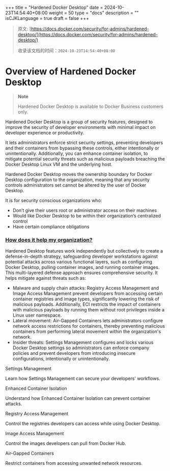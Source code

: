 +++
title = "Hardened Docker Desktop"
date = 2024-10-23T14:54:40+08:00
weight = 50
type = "docs"
description = ""
isCJKLanguage = true
draft = false
+++

> 原文: [https://docs.docker.com/security/for-admins/hardened-desktop/](https://docs.docker.com/security/for-admins/hardened-desktop/)
>
> 收录该文档的时间：`2024-10-23T14:54:40+08:00`

# Overview of Hardened Docker Desktop

> **Note**
>
> 
>
> Hardened Docker Desktop is available to Docker Business customers only.

Hardened Docker Desktop is a group of security features, designed to improve the security of developer environments with minimal impact on developer experience or productivity.

It lets administrators enforce strict security settings, preventing developers and their containers from bypassing these controls, either intentionally or unintentionally. Additionally, you can enhance container isolation, to mitigate potential security threats such as malicious payloads breaching the Docker Desktop Linux VM and the underlying host.

Hardened Docker Desktop moves the ownership boundary for Docker Desktop configuration to the organization, meaning that any security controls administrators set cannot be altered by the user of Docker Desktop.

It is for security conscious organizations who:

- Don’t give their users root or administrator access on their machines
- Would like Docker Desktop to be within their organization’s centralized control
- Have certain compliance obligations

### [How does it help my organization?](https://docs.docker.com/security/for-admins/hardened-desktop/#how-does-it-help-my-organization)

Hardened Desktop features work independently but collectively to create a defense-in-depth strategy, safeguarding developer workstations against potential attacks across various functional layers, such as configuring Docker Desktop, pulling container images, and running container images. This multi-layered defense approach ensures comprehensive security. It helps mitigate against threats such as:

- Malware and supply chain attacks: Registry Access Management and Image Access Management prevent developers from accessing certain container registries and image types, significantly lowering the risk of malicious payloads. Additionally, ECI restricts the impact of containers with malicious payloads by running them without root privileges inside a Linux user namespace.
- Lateral movement: Air-Gapped Containers lets administrators configure network access restrictions for containers, thereby preventing malicious containers from performing lateral movement within the organization's network.
- Insider threats: Settings Management configures and locks various Docker Desktop settings so administrators can enforce company policies and prevent developers from introducing insecure configurations, intentionally or unintentionally.



Settings Management

Learn how Settings Management can secure your developers' workflows.



Enhanced Container Isolation

Understand how Enhanced Container Isolation can prevent container attacks.



Registry Access Management

Control the registries developers can access while using Docker Desktop.



Image Access Management

Control the images developers can pull from Docker Hub.



Air-Gapped Containers

Restrict containers from accessing unwanted network resources.
